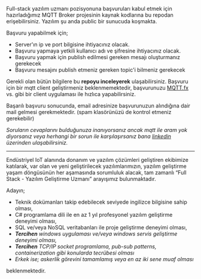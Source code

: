 Full-stack yazılım uzmanı pozisyonuna başvuruları kabul etmek için hazırladığımız MQTT Broker projesinin kaynak kodlarına bu repodan erişebilirsiniz. Yazılım şu anda public bir sunucuda koşmakta.

Başvuru yapabilmek için;

+ Server'ın ip ve port bilgisine ihtiyacınız olacak.
+ Başvuru yapmaya yetkili kullanıcı adı ve şifresine ihtiyacınız olacak.
+ Başvuru yapmak için publish edilmesi gereken mesajı oluşturmanız gerekecek
+ Başvuru mesajını publish etmeniz gereken topic'i bilmeniz gerekecek

Gerekli olan bütün bilgilere bu **repoyu inceleyerek** ulaşabilirsiniz.
Başvuru için bir mqtt client geliştirmeniz beklenmemektedir, başvurunuzu [MQTT.fx](https://mqttfx.jensd.de/) vs. gibi bir client uygulaması ile hızlıca yapabilirsiniz. 

Başarılı başvuru sonucunda, email adresinize başvurunuzun alındığına dair mail gelmesi gerekmektedir. (spam klasörünüzü de kontrol etmeniz gerekebilir)

*Soruların cevaplarını bulduğunuza inanıyorsanız ancak mqtt ile aram yok diyorsanız veya herhangi bir sorun ile karşılaşırsanız bana [linkedin](https://www.linkedin.com/in/sinantaviloglu/) üzerinden  ulaşabilirsiniz.* 

---

Endüstriyel IoT alanında donanım ve yazılım çözümleri geliştiren ekibimize katılarak, var olan ve yeni geliştirilecek yazılımlarımızın, yazılım geliştirme yaşam döngüsünün her aşamasında sorumluluk alacak, tam zamanlı “Full Stack - Yazılım Geliştirme Uzmanı” arayışımız bulunmaktadır.

Adayın;

+ Teknik dokümanları takip edebilecek seviyede ingilizce bilgisine sahip olması,
+ C# programlama dili ile en az 1 yıl profesyonel yazılım geliştirme deneyimi olması,
+ SQL ve/veya NoSQL veritabanları ile proje geliştirme deneyimi olması,
+ ***Tercihen** windows uygulaması ve/veya windows servis geliştirme deneyimi olması,*
+ ***Tercihen** TCP/IP socket programlama, pub-sub patterns, containerization gibi konularda tecrübesi olması*
+ *Erkek ise; askerlik görevini tamamlamış veya en az iki sene muaf olması*

beklenmektedir.

